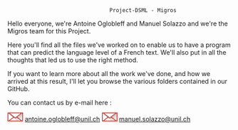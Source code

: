                                     Project-DSML - Migros
Hello everyone, we're Antoine Oglobleff and Manuel Solazzo and we're the Migros team for this Project.

Here you'll find all the files we've worked on to enable us to have a program that can predict the language level of a French text. We'll also put in all the thoughts that led us to use the right method.

If you want to learn more about all the work we've done, and how we arrived at this result, I'll let you browse the various folders contained in our GitHub.


You can contact us by e-mail here :

<img src="https://raw.githubusercontent.com/Oglo/Project-DSML/main/Code/images/logomail.png" alt="Email Logo" width="35" height="20">      antoine.oglobleff@unil.ch
<img src="https://raw.githubusercontent.com/Oglo/Project-DSML/main/Code/images/logomail.png" alt="Email Logo" width="35" height="20">      manuel.solazzo@unil.ch
